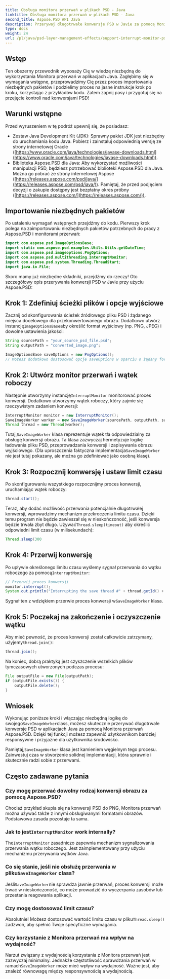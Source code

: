 ```yaml
---
title: Obsługa monitora przerwań w plikach PSD - Java
linktitle: Obsługa monitora przerwań w plikach PSD - Java
second_title: Aspose.PSD API Java
description: Przerywaj długotrwałe konwersje PSD w Javie za pomocą Monitora przerwań Aspose.PSD. Dowiedz się, jak wdrożyć płynne przerywanie i poprawić komfort użytkowania.
type: docs
weight: 24
url: /pl/java/psd-layer-management-effects/support-interrupt-monitor-psd-files/
---
```

## Wstęp

Ten obszerny przewodnik wyposaży Cię w wiedzę niezbędną do wykorzystania Monitora przerwań w aplikacjach Java. Zagłębimy się w wymagania wstępne, przeprowadzimy Cię przez proces importowania niezbędnych pakietów i podzielimy proces na jasne instrukcje krok po kroku, korzystając z przykładów kodu. Zatem zapnij pasy i przygotuj się na przejęcie kontroli nad konwersjami PSD!

## Warunki wstępne

Przed wyruszeniem w tę podróż upewnij się, że posiadasz:

- Zestaw Java Development Kit (JDK): Sprawny pakiet JDK jest niezbędny do uruchamiania kodu Java. Pobierz i zainstaluj odpowiednią wersję ze strony internetowej Oracle ([https://www.oracle.com/java/technologies/javase-downloads.html](https://www.oracle.com/java/technologies/javase-downloads.html)).
- Biblioteka Aspose.PSD dla Java: Aby wykorzystać możliwości manipulacji PSD, będziesz potrzebować biblioteki Aspose.PSD dla Java. Można go pobrać ze strony internetowej Aspose ([https://releases.aspose.com/psd/java/](https://releases.aspose.com/psd/java/)). Pamiętaj, że przed podjęciem decyzji o zakupie dostępny jest bezpłatny okres próbny ([https://releases.aspose.com/](https://releases.aspose.com/)).

## Importowanie niezbędnych pakietów

Po ustaleniu wymagań wstępnych przejdźmy do kodu. Pierwszy krok polega na zaimportowaniu niezbędnych pakietów potrzebnych do pracy z Aspose.PSD i monitorami przerwań:

```java
import com.aspose.psd.ImageOptionsBase;
import static com.aspose.psd.examples.Utils.Utils.getDateTime;
import com.aspose.psd.imageoptions.PngOptions;
import com.aspose.psd.multithreading.InterruptMonitor;
import com.aspose.psd.system.Threading.ThreadStart;
import java.io.File;
```

Skoro mamy już niezbędne składniki, przejdźmy do rzeczy! Oto szczegółowy opis przerywania konwersji PSD w Javie przy użyciu Aspose.PSD:

## Krok 1: Zdefiniuj ścieżki plików i opcje wyjściowe

 Zacznij od skonfigurowania ścieżek źródłowego pliku PSD i żądanego miejsca docelowego dla przekonwertowanego obrazu. Dodatkowo utwórz instancję`ImageOptionsBase`aby określić format wyjściowy (np. PNG, JPEG) i dowolne ustawienia jakości:

```java
String sourcePath = "your_source_psd_file.psd";
String outputPath = "converted_image.png";

ImageOptionsBase saveOptions = new PngOptions();
// Możesz dodatkowo dostosować opcje saveOptions w oparciu o żądany format (np. ustawienie jakości JPEG)
```

## Krok 2: Utwórz monitor przerwań i wątek roboczy

 Następnie utworzymy instancję`InterruptMonitor` monitorować proces konwersji. Dodatkowo utworzymy wątek roboczy, który zajmie się rzeczywistym zadaniem konwersji:

```java
InterruptMonitor monitor = new InterruptMonitor();
SaveImageWorker worker = new SaveImageWorker(sourcePath, outputPath, saveOptions, monitor);
Thread thread = new Thread(worker);
```

 Tutaj,`SaveImageWorker` klasa reprezentuje wątek tła odpowiedzialny za obsługę konwersji obrazu. Ta klasa zazwyczaj hermetyzuje logikę ładowania pliku PSD, przeprowadzania konwersji i zapisywania obrazu wyjściowego. (Dla uproszczenia faktyczna implementacja`SaveImageWorker` nie jest tutaj pokazany, ale można go zdefiniować jako osobną klasę).

## Krok 3: Rozpocznij konwersję i ustaw limit czasu

Po skonfigurowaniu wszystkiego rozpocznijmy proces konwersji, uruchamiając wątek roboczy:

```java
thread.start();
```

Teraz, aby dodać możliwość przerwania potencjalnie długotrwałej konwersji, wprowadzimy mechanizm przekroczenia limitu czasu. Dzięki temu program nie będzie zawieszał się w nieskończoność, jeśli konwersja będzie trwała zbyt długo. Używać`Thread.sleep(timeout)` aby określić odpowiedni limit czasu (w milisekundach):

```java
Thread.sleep(300
```

## Krok 4: Przerwij konwersję

 Po upływie określonego limitu czasu wyślemy sygnał przerwania do wątku roboczego za pomocą`InterruptMonitor`:

```java
// Przerwij proces konwersji
monitor.interrupt();
System.out.println("Interrupting the save thread #" + thread.getId() + " at " + getDateTime().toString());
```

 Sygnał ten z wdziękiem przerwie proces konwersji w`SaveImageWorker` klasa.

## Krok 5: Poczekaj na zakończenie i oczyszczenie wątku

 Aby mieć pewność, że proces konwersji został całkowicie zatrzymany, użyjemy`thread.join()`:

```java
thread.join();
```

Na koniec, dobrą praktyką jest czyszczenie wszelkich plików tymczasowych utworzonych podczas procesu:

```java
File outputFile = new File(outputPath);
if (outputFile.exists()) {
    outputFile.delete();
}
```

## Wniosek

 Wykonując poniższe kroki i włączając niezbędną logikę do swojego`SaveImageWorker`class, możesz skutecznie przerywać długotrwałe konwersje PSD w aplikacjach Java za pomocą Monitora przerwań Aspose.PSD. Dzięki tej funkcji możesz zapewnić użytkownikom bardziej responsywne i przyjazne dla użytkownika środowisko.

 Pamiętaj,`SaveImageWorker` klasa jest kamieniem węgielnym tego procesu. Zainwestuj czas w stworzenie solidnej implementacji, która sprawnie i skutecznie radzi sobie z przerwami. 

## Często zadawane pytania

### Czy mogę przerwać dowolny rodzaj konwersji obrazu za pomocą Aspose.PSD?

Chociaż przykład skupia się na konwersji PSD do PNG, Monitora przerwań można używać także z innymi obsługiwanymi formatami obrazów. Podstawowa zasada pozostaje ta sama.

###  Jak to jest`InterruptMonitor` work internally?

 The`InterruptMonitor` zasadniczo zapewnia mechanizm sygnalizowania przerwania wątku roboczego. Jest zaimplementowany przy użyciu mechanizmu przerywania wątków Java.

###  Co się stanie, jeśli nie obsłużę przerwania w pliku`SaveImageWorker` class?

 Jeśli`SaveImageWorker`nie sprawdza jawnie przerwań, proces konwersji może trwać w nieskończoność, co może prowadzić do wyczerpania zasobów lub przestania reagowania aplikacji.

### Czy mogę dostosować limit czasu?

 Absolutnie! Możesz dostosować wartość limitu czasu w pliku`Thread.sleep()` zadzwoń, aby spełnić Twoje specyficzne wymagania.

### Czy korzystanie z Monitora przerwań ma wpływ na wydajność?

 Narzut związany z wydajnością korzystania z Monitora przerwań jest zazwyczaj minimalny. Jednakże częstotliwość sprawdzania przerwań w ramach`SaveImageWorker` może mieć wpływ na wydajność. Ważne jest, aby znaleźć równowagę między responsywnością a wydajnością.